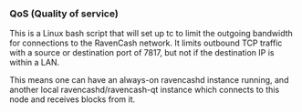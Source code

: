 ### QoS (Quality of service) ###

This is a Linux bash script that will set up tc to limit the outgoing bandwidth for connections to the RavenCash network. It limits outbound TCP traffic with a source or destination port of 7817, but not if the destination IP is within a LAN.

This means one can have an always-on ravencashd instance running, and another local ravencashd/ravencash-qt instance which connects to this node and receives blocks from it.
